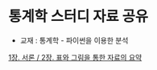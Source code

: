 # 통계학 스터디 자료 공유
* 교재 : 통계학 - 파이썬을 이용한 분석

[1장. 서론 / 2장. 표와 그림을 통한 자료의 요약](https://github.com/jinwoo-k/statistics-using-python/blob/master/alfred/ch1%262.ipynb)
